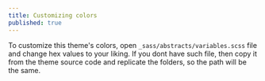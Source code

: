 ```yaml
---
title: Customizing colors
published: true
---
```


To customize this theme's colors, open `_sass/abstracts/variables.scss` file and change hex values to your liking.
If you dont have such file, then copy it from the theme source code and replicate the folders, so
the path will be the same.

